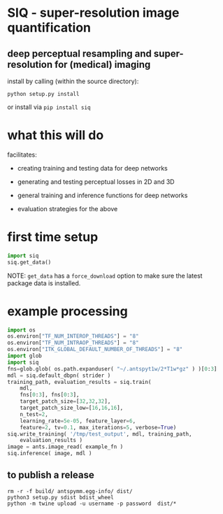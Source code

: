 # SIQ - super-resolution image quantification

## deep perceptual resampling and super-resolution for (medical) imaging

install by calling (within the source directory):

```
python setup.py install
```

or install via `pip install siq`

# what this will do

facilitates:

* creating training and testing data for deep networks

* generating and testing perceptual losses in 2D and 3D

* general training and inference functions for deep networks

* evaluation strategies for the above

# first time setup

```python
import siq
siq.get_data()
```

NOTE: `get_data` has a `force_download` option to make sure the latest
package data is installed.

# example processing

```python
import os
os.environ["TF_NUM_INTEROP_THREADS"] = "8"
os.environ["TF_NUM_INTRAOP_THREADS"] = "8"
os.environ["ITK_GLOBAL_DEFAULT_NUMBER_OF_THREADS"] = "8"
import glob
import siq
fns=glob.glob( os.path.expanduser( "~/.antspyt1w/2*T1w*gz" ) )[0:3]
mdl = siq.default_dbpn( strider )
training_path, evaluation_results = siq.train(
    mdl, 
    fns[0:3], fns[0:3], 
    target_patch_size=[32,32,32],
    target_patch_size_low=[16,16,16],
    n_test=2, 
    learning_rate=5e-05, feature_layer=6, 
    feature=2, tv=0.1, max_iterations=5, verbose=True)
siq.write_training( '/tmp/test_output', mdl, training_path,   
    evaluation_results )
image = ants.image_read( example_fn )
siq.inference( image, mdl )

```


## to publish a release

```
rm -r -f build/ antspymm.egg-info/ dist/
python3 setup.py sdist bdist_wheel
python -m twine upload -u username -p password  dist/*
```
